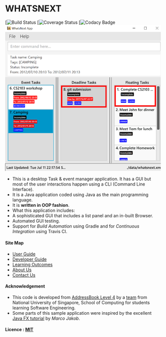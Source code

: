 # WHATSNEXT
[![Build Status]()
[![Coverage Status]()
[![Codacy Badge]()
<br>
<img src="docs/images/Ui.png" width="600"><br>
* This is a desktop Task & event manager application. It has a GUI but most of the user interactions happen using a CLI (Command Line Interface).
* It is a Java application coded using Java as the main programming language.
* It is **written in OOP fashion**.
* What this application includes:
* A sophisticated GUI that includes a list panel and an in-built Browser.
* Automated GUI testing.
* Support for *Build Automation* using Gradle and for
*Continuous Integration* using Travis CI.

#### Site Map
* [User Guide](docs/UserGuide.md)
* [Developer Guide](docs/DeveloperGuide.md)
* [Learning Outcomes](docs/LearningOutcomes.adoc)
* [About Us](docs/AboutUs.md)
* [Contact Us](docs/ContactUs.md)

#### Acknowledgement

* This code is developed from [AddressBook Level 4](https://github.com/se-edu/addressbook-level4) by a [team](https://github.com/se-edu) from National University of Singapore, School of Computing for students learning Software Engineering.
* Some parts of this sample application were inspired by the excellent [Java FX tutorial](http://code.makery.ch/library/javafx-8-tutorial/) by *Marco Jakob*.
#### Licence : [MIT](LICENSE)
